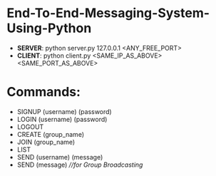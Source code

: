 # End-To-End-Messaging-System-Using-Python

- **SERVER**: python server.py 127.0.0.1 <ANY_FREE_PORT>
- **CLIENT**: python client.py <SAME_IP_AS_ABOVE> <SAME_PORT_AS_ABOVE>
  
# Commands:
- SIGNUP (username) (password)
- LOGIN (username) (password)
- LOGOUT
- CREATE (group_name)
- JOIN (group_name)
- LIST
- SEND (username) (message)
- SEND (message)            *//for Group Broadcasting*
